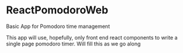 # ReactPomodoroWeb
Basic App for Pomodoro time management

This app will use, hopefully, only front end react components to write a single page pomodoro timer.
Will fill this as we go along
